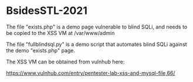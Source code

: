 # BsidesSTL-2021

The file "exists.php" is a demo page vulnerable to blind SQLi, and needs to be copied to the XSS VM at /var/www/admin

The file "fullblindsql.py" is a demo script that automates blind SQLi against the demo "exists.php" page.

The XSS VM can be obtained from vulnhub here:

https://www.vulnhub.com/entry/pentester-lab-xss-and-mysql-file,66/


